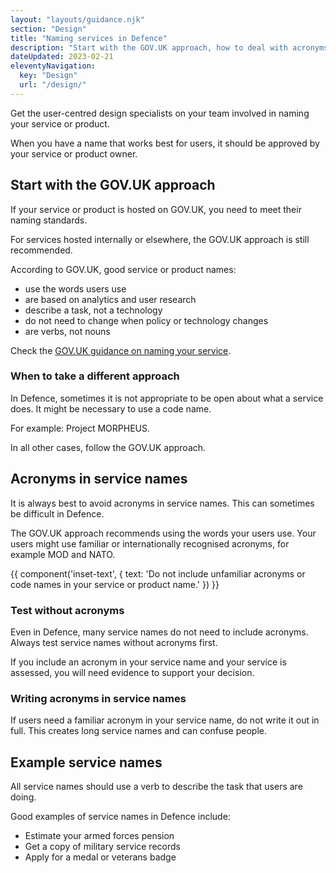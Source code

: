 ```yaml
---
layout: "layouts/guidance.njk"
section: "Design"
title: "Naming services in Defence"
description: "Start with the GOV.UK approach, how to deal with acronyms in Defence and find examples of good service names."
dateUpdated: 2023-02-21
eleventyNavigation:
  key: "Design"
  url: "/design/"
---
```


Get the user-centred design specialists on your team involved in naming your service or product. 

When you have a name that works best for users, it should be approved by your service or product owner.

## Start with the GOV.UK approach

If your service or product is hosted on GOV.UK, you need to meet their naming standards. 

For services hosted internally or elsewhere, the GOV.UK approach is still recommended.

According to GOV.UK, good service or product names:

- use the words users use
- are based on analytics and user research
- describe a task, not a technology
- do not need to change when policy or technology changes
- are verbs, not nouns

Check the [GOV.UK guidance on naming your service](https://www.gov.uk/service-manual/design/naming-your-service/).

### When to take a different approach

In Defence, sometimes it is not appropriate to be open about what a service does. It might be necessary to use a code name. 

For example: Project MORPHEUS. 

In all other cases, follow the GOV.UK approach. 

## Acronyms in service names

It is always best to avoid acronyms in service names. This can sometimes be difficult in Defence. 

The GOV.UK approach recommends using the words your users use. Your users might use familiar or internationally recognised acronyms, for example MOD and NATO. 

{{ component('inset-text', {
  text: 'Do not include unfamiliar acronyms or code names in your service or product name.'
}) }}

### Test without acronyms

Even in Defence, many service names do not need to include acronyms. Always test service names without acronyms first. 

If you include an acronym in your service name and your service is assessed, you will need evidence to support your decision. 

### Writing acronyms in service names 

If users need a familiar acronym in your service name, do not write it out in full. This creates long service names and can confuse people. 

## Example service names 

All service names should use a verb to describe the task that users are doing. 

Good examples of service names in Defence include:

- Estimate your armed forces pension
- Get a copy of military service records
- Apply for a medal or veterans badge

